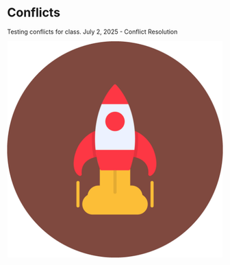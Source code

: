 # Conflicts
Testing conflicts for class.
July 2, 2025 - Conflict Resolution


![alt text](image.png)